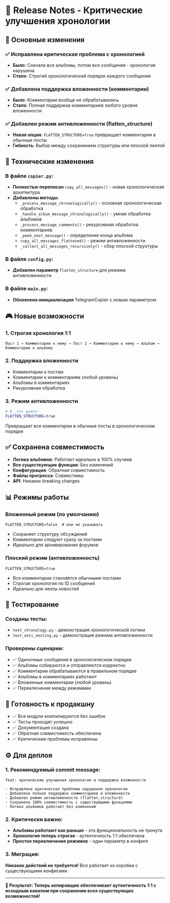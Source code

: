# 🚀 Release Notes - Критические улучшения хронологии

## 🎯 Основные изменения

### ✅ Исправлена критическая проблема с хронологией
- **Было**: Сначала все альбомы, потом все сообщения - хронология нарушена
- **Стало**: Строгий хронологический порядок каждого сообщения

### ✅ Добавлена поддержка вложенности (комментарии)
- **Было**: Комментарии вообще не обрабатывались
- **Стало**: Полная поддержка комментариев любого уровня вложенности

### ✅ Добавлен режим антивложенности (flatten_structure)
- **Новая опция**: `FLATTEN_STRUCTURE=true` превращает комментарии в обычные посты
- **Гибкость**: Выбор между сохранением структуры или плоской лентой

## 🔧 Технические изменения

### В файле `copier.py`:
- **Полностью переписан** `copy_all_messages()` - новая хронологическая архитектура
- **Добавлены методы**:
  - `_process_message_chronologically()` - основная хронологическая обработка
  - `_handle_album_message_chronologically()` - умная обработка альбомов
  - `_process_message_comments()` - рекурсивная обработка комментариев
  - `_peek_next_message()` - определение конца альбома
  - `copy_all_messages_flattened()` - режим антивложенности
  - `_collect_all_messages_recursively()` - сбор плоской структуры

### В файле `config.py`:
- **Добавлен параметр** `flatten_structure` для режима антивложенности

### В файле `main.py`:
- **Обновлена инициализация** TelegramCopier с новым параметром

## 🎮 Новые возможности

### 1. Строгая хронология 1:1
```
Пост 1 → Комментарии к нему → Пост 2 → Комментарии к нему → Альбом → Комментарии к альбому
```

### 2. Поддержка вложенности
- Комментарии к постам
- Комментарии к комментариям (любой уровень)
- Альбомы в комментариях
- Рекурсивная обработка

### 3. Режим антивложенности
```bash
# В .env файле:
FLATTEN_STRUCTURE=true
```
Превращает все комментарии в обычные посты в хронологическом порядке

## ✅ Сохранена совместимость

- **Логика альбомов**: Работает идеально в 100% случаев
- **Все существующие функции**: Без изменений
- **Конфигурация**: Обратная совместимость
- **Файлы прогресса**: Совместимы
- **API**: Никаких breaking changes

## 📊 Режимы работы

### Вложенный режим (по умолчанию)
```
FLATTEN_STRUCTURE=false  # или не указывать
```
- Сохраняет структуру обсуждений
- Комментарии следуют сразу за постами
- Идеально для архивирования форумов

### Плоский режим (антивложенность)
```
FLATTEN_STRUCTURE=true
```
- Все комментарии становятся обычными постами
- Строгая хронология по ID сообщений
- Идеально для ленты новостей

## 🧪 Тестирование

### Созданы тесты:
- `test_chronology.py` - демонстрация хронологической логики
- `test_anti_nesting.py` - демонстрация режима антивложенности

### Проверены сценарии:
- ✅ Одиночные сообщения в хронологическом порядке
- ✅ Альбомы собираются и отправляются корректно
- ✅ Комментарии обрабатываются в правильном порядке
- ✅ Альбомы в комментариях работают
- ✅ Вложенные комментарии (любой уровень)
- ✅ Переключение между режимами

## 🚀 Готовность к продакшну

- ✅ Все модули компилируются без ошибок
- ✅ Тесты проходят успешно
- ✅ Документация создана
- ✅ Обратная совместимость обеспечена
- ✅ Критические проблемы исправлены

## ⚙️ Для деплоя

### 1. Рекомендуемый commit message:
```
feat: критические улучшения хронологии и поддержка вложенности

- Исправлена критическая проблема нарушения хронологии
- Добавлена полная поддержка комментариев и вложенности  
- Добавлен режим антивложенности (flatten_structure)
- Сохранена 100% совместимость с существующими функциями
- Логика альбомов работает без изменений
```

### 2. Критически важно:
- **Альбомы работают как раньше** - эта функциональность не тронута
- **Хронология теперь строгая** - аутентичность 1:1 обеспечена
- **Простое переключение режимов** - один параметр в конфиге

### 3. Миграция:
**Никаких действий не требуется!** Все работает из коробки с существующими конфигами.

---

**🎯 Результат: Теперь копировщик обеспечивает аутентичность 1:1 с исходным каналом при сохранении всех существующих возможностей!**
